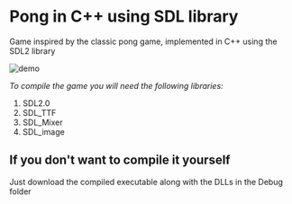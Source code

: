 # Pong in C++ using SDL library
Game inspired by the classic pong game, implemented in C++ using the SDL2 library

![demo](https://github.com/alexmru/pong/blob/main/demo.png)

*To compile the game you will need the following libraries:*
1. SDL2.0
2. SDL_TTF
3. SDL_Mixer
4. SDL_image

## If you don't want to compile it yourself 
Just download the compiled executable along with the DLLs in the Debug folder
